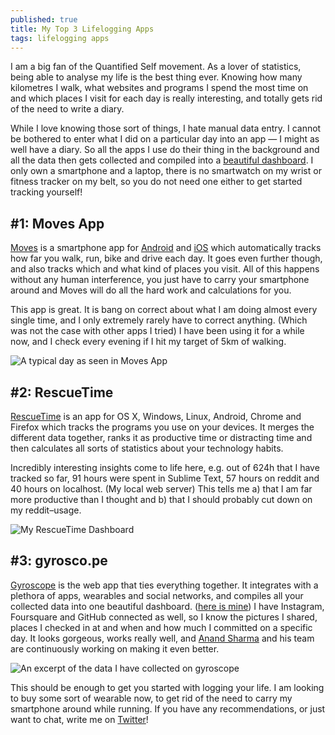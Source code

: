 ```yaml
---
published: true
title: My Top 3 Lifelogging Apps
tags: lifelogging apps
---
```


I am a big fan of the Quantified Self movement. As a lover of statistics, being able to analyse my life is the best thing ever. Knowing how many kilometres I walk, what websites and programs I spend the most time on and which places I visit for each day is really interesting, and totally gets rid of the need to write a diary. 

While I love knowing those sort of things, I hate manual data entry. I cannot be bothered to enter what I did on a particular day into an app — I might as well have a diary. So all the apps I use do their thing in the background and all the data then gets collected and compiled into a [beautiful dashboard](https://gyrosco.pe/mxstbr). I only own a smartphone and a laptop, there is no smartwatch on my wrist or fitness tracker on my belt, so you do not need one either to get started tracking yourself! 

## #1: Moves App

[Moves](moves-app.com) is a smartphone app for [Android](https://play.google.com/store/apps/details?id=com.protogeo.moves) and [iOS](http://appstore.com/moves) which automatically tracks how far you walk, run, bike and drive each day. It goes even further though, and also tracks which and what kind of places you visit. All of this happens without any human interference, you just have to carry your smartphone around and Moves will do all the hard work and calculations for you.

This app is great. It is bang on correct about what I am doing almost every single time, and I only extremely rarely have to correct anything. (Which was not the case with other apps I tried) I have been using it for a while now, and I check every evening if I hit my target of 5km of walking.

<div class="post__image" data-subtitle="A typical day as seen in Moves App">
	<img src="{{ site.baseurl }}/img/moves.png" alt="A typical day as seen in Moves App">
</div>

## #2: RescueTime

[RescueTime](https://www.rescuetime.com/) is an app for OS X, Windows, Linux, Android, Chrome and Firefox which tracks the programs you use on your devices. It merges the different data together, ranks it as productive time or distracting time and then calculates all sorts of statistics about your technology habits. 

Incredibly interesting insights come to life here, e.g. out of 624h that I have tracked so far, 91 hours were spent in Sublime Text, 57 hours on reddit and 40 hours on localhost. (My local web server) This tells me a) that I am far more productive than I thought and b) that I should probably cut down on my reddit–usage. 

<div class="post__image" data-subtitle="My RescueTime Dashboard">
	<img src="{{ site.baseurl }}/img/rescuetime.png" alt="My RescueTime Dashboard">
</div>

## #3: gyrosco.pe

[Gyroscope](http://gyrosco.pe/mxstbr) is the web app that ties everything together. It integrates with a plethora of apps, wearables and social networks, and compiles all your collected data into one beautiful dashboard. ([here is mine](http://gyrosco.pe/mxstbr)) I have Instagram, Foursquare and GitHub connected as well, so I know the pictures I shared, places I checked in at and when and how much I committed on a specific day. It looks gorgeous, works really well, and [Anand Sharma](https://twitter.com/aprilzero) and his team are continuously working on making it even better. 

<div class="post__image" data-subtitle="An excerpt of the data I have collected on gyroscope">
	<img src="{{ site.baseurl }}/img/gyroscopejune.png" alt="An excerpt of the data I have collected on gyroscope">
</div>

This should be enough to get you started with logging your life. I am looking to buy some sort of wearable now, to get rid of the need to carry my smartphone around while running. If you have any recommendations, or just want to chat, write me on [Twitter](https://twitter.com/mxstbr)!